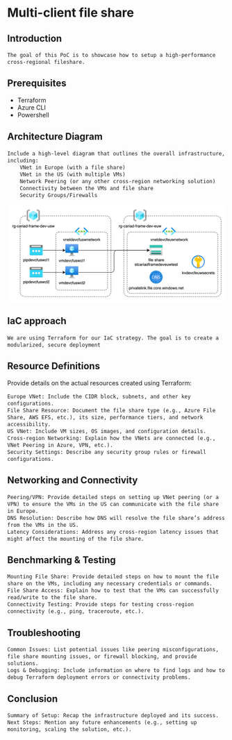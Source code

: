 # Multi-client file share

## Introduction

    The goal of this PoC is to showcase how to setup a high-performance cross-regional fileshare. 

## Prerequisites

   - Terraform
   - Azure CLI
   - Powershell

## Architecture Diagram

    Include a high-level diagram that outlines the overall infrastructure, including:
        VNet in Europe (with a file share)
        VNet in the US (with multiple VMs)
        Network Peering (or any other cross-region networking solution)
        Connectivity between the VMs and file share
        Security Groups/Firewalls

![](./architecture.drawio.png)

## IaC approach
    
    We are using Terraform for our IaC strategy. The goal is to create a modularized, secure deployment



## Resource Definitions

Provide details on the actual resources created using Terraform:

    Europe VNet: Include the CIDR block, subnets, and other key configurations.
    File Share Resource: Document the file share type (e.g., Azure File Share, AWS EFS, etc.), its size, performance tiers, and network accessibility.
    US VNet: Include VM sizes, OS images, and configuration details.
    Cross-region Networking: Explain how the VNets are connected (e.g., VNet Peering in Azure, VPN, etc.).
    Security Settings: Describe any security group rules or firewall configurations.

## Networking and Connectivity

    Peering/VPN: Provide detailed steps on setting up VNet peering (or a VPN) to ensure the VMs in the US can communicate with the file share in Europe.
    DNS Resolution: Describe how DNS will resolve the file share’s address from the VMs in the US.
    Latency Considerations: Address any cross-region latency issues that might affect the mounting of the file share.

##  Benchmarking & Testing

    Mounting File Share: Provide detailed steps on how to mount the file share on the VMs, including any necessary credentials or commands.
    File Share Access: Explain how to test that the VMs can successfully read/write to the file share.
    Connectivity Testing: Provide steps for testing cross-region connectivity (e.g., ping, traceroute, etc.).

##  Troubleshooting

    Common Issues: List potential issues like peering misconfigurations, file share mounting issues, or firewall blocking, and provide solutions.
    Logs & Debugging: Include information on where to find logs and how to debug Terraform deployment errors or connectivity problems.

## Conclusion

    Summary of Setup: Recap the infrastructure deployed and its success.
    Next Steps: Mention any future enhancements (e.g., setting up monitoring, scaling the solution, etc.).